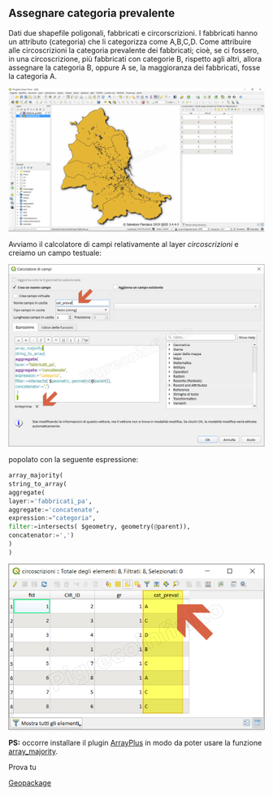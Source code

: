 ## Assegnare categoria prevalente

Dati due shapefile poligonali, fabbricati e circorscrizioni. I fabbricati hanno un attributo (categoria) che li categorizza come A,B,C,D. Come attribuire alle circoscrizioni la categoria prevalente dei fabbricati; cioè, se ci fossero, in una circoscrizione, più fabbricati con categorie B, rispetto agli altri, allora assegnare la categoria B, oppure A se, la maggioranza dei fabbricati, fosse la categoria A.

![](../img/esempi/assegnare_cat_prevalente/cat_01.png)

Avviamo il calcolatore di campi relativamente al layer _circoscrizioni_ e creiamo un campo testuale:

![](../img/esempi/assegnare_cat_prevalente/cat_02.png)

popolato con la seguente espressione:

```python
array_majority( 
string_to_array(
aggregate(
layer:='fabbricati_pa', 
aggregate:='concatenate', 
expression:="categoria",
filter:=intersects( $geometry, geometry(@parent)),
concatenator:=',')
) 
)
```

![](../img/esempi/assegnare_cat_prevalente/cat_03.png)

**PS:** occorre installare il plugin [ArrayPlus](https://framagit.org/jbdesbas/arrayPlus) in modo da poter usare la funzione [array_majority](http://hfcqgis.opendatasicilia.it/it/latest/gr_funzioni/arrays/array_majority.html).

Prova tu

[Geopackage](/esempi/dati_esempi.gpkg)
